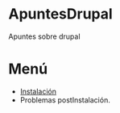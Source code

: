 # ApuntesDrupal
Apuntes sobre drupal

# Menú

- [Instalación](instalacion/instalacion.md)
 - Problemas postInstalación.
